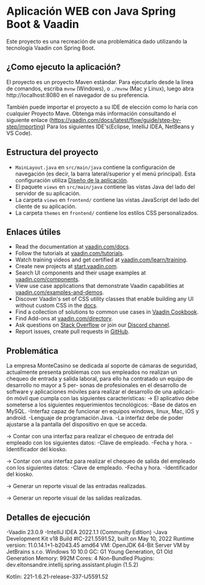 # Aplicación WEB con Java Spring Boot & Vaadin

Este proyecto es una recreación de una problemática dado utilizando la tecnología Vaadin con Spring Boot.

## ¿Como ejecuto la aplicación?

El proyecto es un proyecto Maven estándar. Para ejecutarlo desde la línea de comandos,
escriba `mvnw` (Windows), o `./mvnw` (Mac y Linux), luego abra
http://localhost:8080 en el navegador de su preferencia.

También puede importar el proyecto a su IDE de elección como lo haría con cualquier
Proyecto Mave. Obtenga más información consultando el siguiente enlace (https://vaadin.com/docs/latest/flow/guide/step-by-step/importing) 
Para los siguientes IDE's(Eclipse, IntelliJ IDEA, NetBeans y VS Code).

## Estructura del proyecto
- `MainLayout.java` en `src/main/java` contiene la configuración de navegación (es decir, la
   barra lateral/superior y el menú principal). Esta configuración utiliza
   [Diseño de la aplicación](https://vaadin.com/components/vaadin-app-layout).
- El paquete `views` en `src/main/java` contiene las vistas Java del lado del servidor de su aplicación.
- La carpeta `views` en `frontend/` contiene las vistas JavaScript del lado del cliente de su aplicación.
- La carpeta `themes` en `frontend/` contiene los estilos CSS personalizados.

## Enlaces útiles

- Read the documentation at [vaadin.com/docs](https://vaadin.com/docs).
- Follow the tutorials at [vaadin.com/tutorials](https://vaadin.com/tutorials).
- Watch training videos and get certified at [vaadin.com/learn/training](https://vaadin.com/learn/training).
- Create new projects at [start.vaadin.com](https://start.vaadin.com/).
- Search UI components and their usage examples at [vaadin.com/components](https://vaadin.com/components).
- View use case applications that demonstrate Vaadin capabilities at [vaadin.com/examples-and-demos](https://vaadin.com/examples-and-demos).
- Discover Vaadin's set of CSS utility classes that enable building any UI without custom CSS in the [docs](https://vaadin.com/docs/latest/ds/foundation/utility-classes). 
- Find a collection of solutions to common use cases in [Vaadin Cookbook](https://cookbook.vaadin.com/).
- Find Add-ons at [vaadin.com/directory](https://vaadin.com/directory).
- Ask questions on [Stack Overflow](https://stackoverflow.com/questions/tagged/vaadin) or join our [Discord channel](https://discord.gg/MYFq5RTbBn).
- Report issues, create pull requests in [GitHub](https://github.com/vaadin/platform).

## Problemática
La empresa MonteCasino se dedicada al soporte de cámaras de seguridad, actualmente presenta problemas con sus empleados 
no  realizan un chequeo de entrada y salida laboral, para ello ha contratado un equipo de desarrollo no mayor a 5 per-
sonas de profesionales en el desarrollo de software y aplicaciones móviles para realizar el desarrollo de una aplicaci-
ón móvil que cumpla con las siguientes características:
-> El aplicativo debe someterse a los siguientes requerimientos tecnológicos:
-Base de datos en MySQL.
-Interfaz capaz de funcionar en equipos windows, linux, Mac, iOS y android.
-Lenguaje de programación Java.
-La interfaz debe de poder ajustarse a la pantalla del dispositivo en que se acceda.

-> Contar con una interfaz para realizar el chequeo de entrada del empleado con los siguientes datos:
-Clave de empleado.
-Fecha y hora.
-Identificador del kiosko.

-> Contar con una interfaz para realizar el chequeo de salida del empleado con los siguientes datos:
-Clave de empleado.
-Fecha y hora.
-Identificador del kiosko.

-> Generar un reporte visual de las entradas realizadas.

-> Generar un reporte visual de las salidas realizadas.

## Detalles de ejecución
-Vaadin 23.0.9
-IntelliJ IDEA 2022.1.1 (Community Edition)
-Java Development Kit v18
Build #IC-221.5591.52, built on May 10, 2022
Runtime version: 11.0.14.1+1-b2043.45 amd64
VM: OpenJDK 64-Bit Server VM by JetBrains s.r.o.
Windows 10 10.0
GC: G1 Young Generation, G1 Old Generation
Memory: 992M
Cores: 4
Non-Bundled Plugins:
    dev.eltonsandre.intellij.spring.assistant.plugin (1.5.2)

Kotlin: 221-1.6.21-release-337-IJ5591.52

